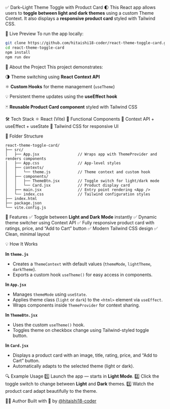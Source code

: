 ✅ Dark–Light Theme Toggle with Product Card 🌓
This React app allows users to **toggle between light and dark themes** using a custom Theme Context. It also displays a **responsive product card** styled with Tailwind CSS.

🚀 Live Preview
To run the app locally:

```bash
git clone https://github.com/hitaishi18-coder/react-theme-toggle-card.git  
cd react-theme-toggle-card  
npm install  
npm run dev  
```

🧠 About the Project
This project demonstrates:

🌗 Theme switching using **React Context API**

⚛️ **Custom Hooks** for theme management (`useTheme`)

💡 Persistent theme updates using the **useEffect hook**

🃏 **Reusable Product Card component** styled with Tailwind CSS

🛠 Tech Stack
⚛️ React (Vite)
🎯 Functional Components
🧠 Context API + useEffect + useState
💅 Tailwind CSS for responsive UI

📂 Folder Structure

```arduino
react-theme-toggle-card/
├── src/
│   ├── App.jsx                 // Wraps app with ThemeProvider and renders components
│   ├── App.css                 // App-level styles
│   ├── contexts/
│   │   └── theme.js            // Theme context and custom hook
│   ├── components/
│   │   ├── ThemeBtn.jsx        // Toggle switch for light/dark mode
│   │   └── Card.jsx            // Product display card
│   ├── main.jsx                // Entry point rendering <App />
│   └── index.css               // Tailwind configuration styles
├── index.html
├── package.json
└── vite.config.js
```

📸 Features
✅ Toggle between **Light and Dark Mode** instantly
✅ Dynamic theme switcher using Context API
✅ Fully responsive product card with ratings, price, and “Add to Cart” button
✅ Modern Tailwind CSS design
✅ Clean, minimal layout

💡 How It Works

**In `theme.js`**

* Creates a `ThemeContext` with default values (`themeMode`, `lightTheme`, `darkTheme`).
* Exports a custom hook `useTheme()` for easy access in components.

**In `App.jsx`**

* Manages `themeMode` using `useState`.
* Applies theme class (`light` or `dark`) to the `<html>` element via `useEffect`.
* Wraps components inside `ThemeProvider` for context sharing.

**In `ThemeBtn.jsx`**

* Uses the custom `useTheme()` hook.
* Toggles theme on checkbox change using Tailwind-styled toggle button.

**In `Card.jsx`**

* Displays a product card with an image, title, rating, price, and “Add to Cart” button.
* Automatically adapts to the selected theme (light or dark).

🔍 Example Usage
1️⃣ Launch the app — starts in **Light Mode**.
2️⃣ Click the toggle switch to change between **Light** and **Dark** themes.
3️⃣ Watch the product card adapt beautifully to the theme.

🧑‍💻 Author
Built with 💚 by [@hitaishi18-coder](https://github.com/hitaishi18-coder)

